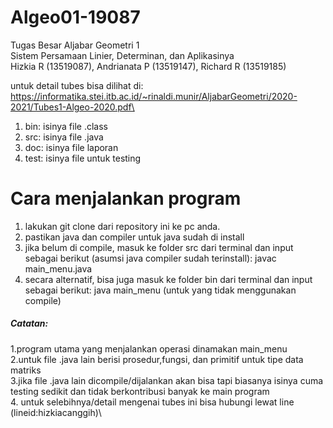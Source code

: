 # Algeo01-19087
Tugas Besar Aljabar Geometri 1\
Sistem Persamaan Linier, Determinan, dan Aplikasinya\
Hizkia R (13519087), Andrianata P (13519147), Richard R (13519185)

untuk detail tubes bisa dilihat di:\
https://informatika.stei.itb.ac.id/~rinaldi.munir/AljabarGeometri/2020-2021/Tubes1-Algeo-2020.pdf\


1. bin: isinya file .class
2. src: isinya file .java
3. doc: isinya file laporan
4. test: isinya file untuk testing

# Cara menjalankan program
1. lakukan git clone dari repository ini ke pc anda.
2. pastikan java dan compiler untuk java sudah di install
3. jika belum di compile, masuk ke folder src dari terminal dan input sebagai berikut (asumsi java compiler sudah terinstall): 
   javac main_menu.java
4. secara alternatif, bisa juga masuk ke folder bin dari terminal dan input sebagai berikut: 
   java main_menu (untuk yang tidak menggunakan compile)

##### Catatan:
1.program utama yang menjalankan operasi dinamakan main_menu\
2.untuk file .java lain berisi prosedur,fungsi, dan primitif untuk tipe data matriks\
3.jika file .java lain dicompile/dijalankan akan bisa tapi biasanya isinya cuma testing sedikit dan tidak berkontribusi banyak ke main program\
4. untuk selebihnya/detail mengenai tubes ini bisa hubungi lewat line (lineid:hizkiacanggih)\
